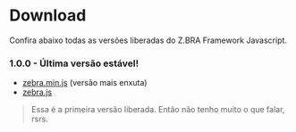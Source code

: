 # Download
Confira abaixo todas as versões liberadas do Z.BRA Framework Javascript.

### 1.0.0 - Última versão estável!

* [zebra.min.js](https://cdn.rawgit.com/zbraestudio/zbra.framework.javascript/v1.0.0/dist/zbra.min.js) (versão mais enxuta)
* [zebra.js](https://cdn.rawgit.com/zbraestudio/zbra.framework.javascript/v1.0.0/dist/zbra.js)

> Essa é a primeira versão liberada. Então não tenho muito o que falar, rsrs.
